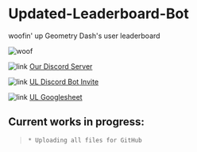 # Updated-Leaderboard-Bot
woofin' up Geometry Dash's user leaderboard


![woof](https://cdn.discordapp.com/attachments/617880742193528844/733101509839159428/woofBanner.png)

![link](https://cdn.discordapp.com/attachments/643281081272893471/736434845332406312/discordTiny.png) [Our Discord Server](https://discord.gg/Uz7pd4d)

![link](https://cdn.discordapp.com/attachments/643281081272893471/736435950758002738/leaderboardIconTiny.png) [UL Discord Bot Invite](https://discordapp.com/oauth2/authorize?client_id=624842361247105025&permissions=201713728&scope=bot)

![link](https://cdn.discordapp.com/attachments/643281081272893471/736433600836403281/linkageTiny.png) [UL Googlesheet](https://docs.google.com/spreadsheets/d/10lbPnDYJXhbtlA0ls0cGjjX_osFSG559IDrTbhgPHvc)

## Current works in progress:
> ```
> * Uploading all files for GitHub
>```
